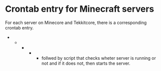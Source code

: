 # Crontab entry for Minecraft servers

For each server on Minecore and Tekkitcore, there is a corresponding crontab entry.
* * * * * follwed by script that checks wheter server is running or not and if it does not, then starts the server.
